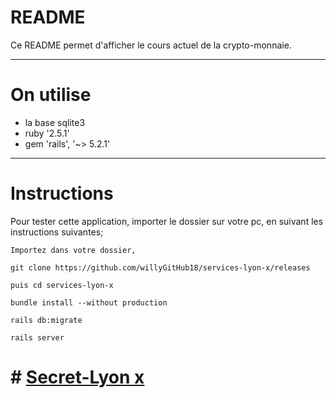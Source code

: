 # README

Ce README permet d'afficher le cours actuel de la crypto-monnaie.

------------------------------
# On utilise

* la base sqlite3
* ruby '2.5.1'
* gem 'rails', '~> 5.2.1'


------------------------------
# Instructions #

Pour tester cette application, importer le dossier sur votre pc, en suivant les instructions suivantes;

```
Importez dans votre dossier,

git clone https://github.com/willyGitHub18/services-lyon-x/releases

puis cd services-lyon-x

bundle install --without production

rails db:migrate

rails server

```

# # [Secret-Lyon x](https://services-lyon-x.herokuapp.com/)
